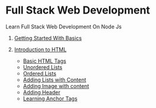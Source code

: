 # Full Stack Web Development
Learn Full Stack Web Development On Node Js

1. [Getting Started With Basics](https://vigneshvaranasi.github.io/FSWD/1.%20Getting%20Started%20with%20Basics!/1.index.html)

2. [Introduction to HTML](https://vigneshvaranasi.github.io/FSWD/2.%20Intro%20to%20HTML/1.Creating%20First%20HTML%20Page.html)
      - [Basic HTML Tags]()
      - [Unordered Lists]()
      - [Ordered Lists]()
      - [Adding Lists with Content]()
      - [Adding Image with content]()
      - [Adding Header]()
      - [Learning Anchor Tags]()


